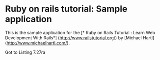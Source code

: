 # Ruby on rails tutorial: Sample application

This is the sample application for the
[* Ruby on Rails Tutorial :
Learn Web Development With Rails*] (http://www.railstutorial.org/)
by [Michael Hartl] (http://www.michaelhartl.com/).

Got to Listing 7.27ra